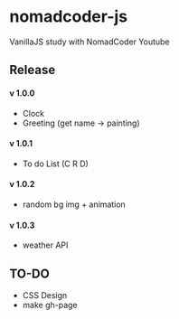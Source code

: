 # nomadcoder-js
VanillaJS study with NomadCoder Youtube

## Release

#### v 1.0.0
- Clock
- Greeting (get name -> painting)

#### v 1.0.1
- To do List (C R D)

#### v 1.0.2
- random bg img + animation

#### v 1.0.3
- weather API

## TO-DO
- CSS Design
- make gh-page
